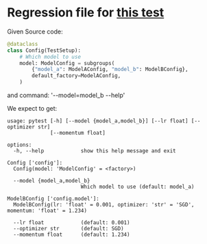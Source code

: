 # Regression file for [this test](test/subgroups/test_subgroups.py:724)

Given Source code:

```python
@dataclass
class Config(TestSetup):
    # Which model to use
    model: ModelConfig = subgroups(
        {"model_a": ModelAConfig, "model_b": ModelBConfig},
        default_factory=ModelAConfig,
    )

```

and command: '--model=model_b --help'

We expect to get:

```console
usage: pytest [-h] [--model {model_a,model_b}] [--lr float] [--optimizer str]
              [--momentum float]

options:
  -h, --help            show this help message and exit

Config ['config']:
  Config(model: 'ModelConfig' = <factory>)

  --model {model_a,model_b}
                        Which model to use (default: model_a)

ModelBConfig ['config.model']:
  ModelBConfig(lr: 'float' = 0.001, optimizer: 'str' = 'SGD', momentum: 'float' = 1.234)

  --lr float            (default: 0.001)
  --optimizer str       (default: SGD)
  --momentum float      (default: 1.234)

```
